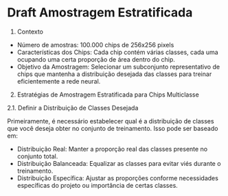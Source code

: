 # Draft Amostragem Estratificada

1. Contexto

* Número de amostras: 100.000 chips de 256x256 pixels
* Características dos Chips: Cada chip contém várias classes, cada uma ocupando uma certa proporção de área dentro do chip.
* Objetivo da Amostragem: Selecionar um subconjunto representativo de chips que mantenha a distribuição desejada das classes para treinar eficientemente a rede neural.

2. Estratégias de Amostragem Estratificada para Chips Multiclasse

2.1. Definir a Distribuição de Classes Desejada

Primeiramente, é necessário estabelecer qual é a distribuição de classes que você deseja obter no conjunto de treinamento. Isso pode ser baseado em:

- Distribuição Real: Manter a proporção real das classes presente no conjunto total.
- Distribuição Balanceada: Equalizar as classes para evitar viés durante o treinamento.
- Distribuição Específica: Ajustar as proporções conforme necessidades específicas do projeto ou importância de certas classes.